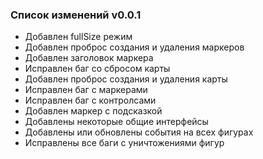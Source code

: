 ### Список изменений v0.0.1

- Добавлен fullSize режим
- Добавлен проброс создания и удаления маркеров
- Добавлен заголовок маркера
- Исправлен баг со сбросом карты
- Добавлен проброс создания и удаления карты
- Исправлен баг с маркерами
- Исправлен баг с контролсами
- Добавлен маркер с подсказкой
- Добавлены некоторые общие интерфейсы
- Добавлены или обновлены события на всех фигурах
- Исправлены все баги с уничтожениями фигур